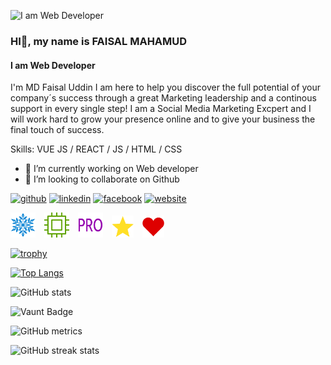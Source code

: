 
![I am Web Developer](https://scontent.fcla2-1.fna.fbcdn.net/v/t39.30808-6/315024560_638925147935191_6836688397672135237_n.jpg?stp=dst-jpg_s960x960&_nc_cat=110&ccb=1-7&_nc_sid=cc71e4&_nc_eui2=AeFEIf312oLF-qqJdUR8PltH-5O_AyRqWy37k78DJGpbLSvZgqGoIIPz0g81ZFfGtnz2vjaRcJROeW3bJynowZx8&_nc_ohc=Di4LxRtGPokQ7kNvgEB8SgH&_nc_zt=23&_nc_ht=scontent.fcla2-1.fna&_nc_gid=A7zG8kd4xyJM_fEy6WYp7K1&oh=00_AYD0ytea8814rnPHyBOOQm4wHm7Z2A270qzC99vizrm1vg&oe=670A7271)

### HI👋, my name is FAISAL MAHAMUD
#### I am Web Developer
I'm MD Faisal Uddin
I am here to help you discover the full potential of your company´s success through a great Marketing leadership and a continous support in every single step! I am a Social Media Marketing Excpert and I will work hard to grow your presence online and to give your business the final touch of success.

Skills: VUE JS / REACT / JS / HTML / CSS

- 🔭 I’m currently working on Web developer 
- 👯 I’m looking to collaborate on Github 


[<img src='https://cdn.jsdelivr.net/npm/simple-icons@3.0.1/icons/github.svg' alt='github' height='40'>](https://github.com/FH-Faisal-Mahamud)  [<img src='https://cdn.jsdelivr.net/npm/simple-icons@3.0.1/icons/linkedin.svg' alt='linkedin' height='40'>](https://www.linkedin.com/in/https://l.facebook.com/l.php?u=https%3A%2F%2Flinkedin.com%2Fin%2FMD%2520Faisal%2520uddin%3Ffbclid%3DIwZXh0bgNhZW0CMTAAAR3xYwTsaBftBnLD0cjeNFSsCmtVIU80BiaKGaVn0foy0CLewEE9hmkdC6c_aem_gOoeHam9YCy-uwEQks0vpQ&h=AT14Bv8GWktMgA8fSJYMveIqv0KGgp4PHqwaBFv_WN9jQYCjj5DmvmGCOaDHH-z9He--r6HYXLAKIx2oITDA9MKulYGB2rzANKUeGTemzJfKdiowyAWoyNeNlS0V/)  [<img src='https://cdn.jsdelivr.net/npm/simple-icons@3.0.1/icons/facebook.svg' alt='facebook' height='40'>](https://www.facebook.com/https://web.facebook.com/profile.php?id=100054531354542)  [<img src='https://cdn.jsdelivr.net/npm/simple-icons@3.0.1/icons/icloud.svg' alt='website' height='40'>](https://l.facebook.com/l.php?u=https%3A%2F%2Ffaisalahamed1703.github.io%2FFaisalmahamud%2F%3Ffbclid%3DIwZXh0bgNhZW0CMTAAAR0xcqmDA7QHk_ussjmFJat0yB-FPraa3vF-isUC2CTQaJDNjyYEZpYCZlw_aem_7VgWYwrVOpyGD8NY1NSJLw&h=AT1-q_f4AnnpbYSJhfFdGzxUA2K3Wge5SirpWGwTeKirwfQEk1OjIqx9Rd_fDaFzJSD9lM1UG_vZqKxLgGMNK7rYhTCRGj9tSPPZDYzx3ADO_yRunflEijJb587q_A)  

<a href='https://archiveprogram.github.com/'><img src='https://raw.githubusercontent.com/acervenky/animated-github-badges/master/assets/acbadge.gif' width='40' height='40'></a> <a href='https://docs.github.com/en/developers'><img src='https://raw.githubusercontent.com/acervenky/animated-github-badges/master/assets/devbadge.gif' width='40' height='40'></a> <a href='https://github.com/pricing'><img src='https://raw.githubusercontent.com/acervenky/animated-github-badges/master/assets/pro.gif' width='40' height='40'></a> <a href='https://stars.github.com/'><img src='https://raw.githubusercontent.com/acervenky/animated-github-badges/master/assets/starbadge.gif' width='35' height='35'></a> <a href='https://docs.github.com/en/github/supporting-the-open-source-community-with-github-sponsors'><img src='https://raw.githubusercontent.com/acervenky/animated-github-badges/master/assets/sponsorbadge.gif' width='35' height='35'></a> 

[![trophy](https://github-profile-trophy.vercel.app/?username=FH-Faisal-Mahamud)](https://github.com/ryo-ma/github-profile-trophy)

[![Top Langs](https://github-readme-stats.vercel.app/api/top-langs/?username=FH-Faisal-Mahamud)](https://github.com/anuraghazra/github-readme-stats)

![GitHub stats](https://github-readme-stats.vercel.app/api?username=FH-Faisal-Mahamud&show_icons=true&count_private=true)  

![Vaunt Badge](https://api.vaunt.dev/v1/github/entities/FH-Faisal-Mahamud/contributions?format=svg&private=true)  

![GitHub metrics](https://metrics.lecoq.io/FH-Faisal-Mahamud)  

![GitHub streak stats](https://streak-stats.demolab.com/?user=FH-Faisal-Mahamud)  

